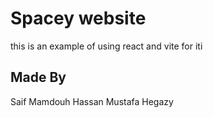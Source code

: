 # Spacey website

this is an example of using react and vite for iti

## Made By
Saif Mamdouh Hassan Mustafa Hegazy
